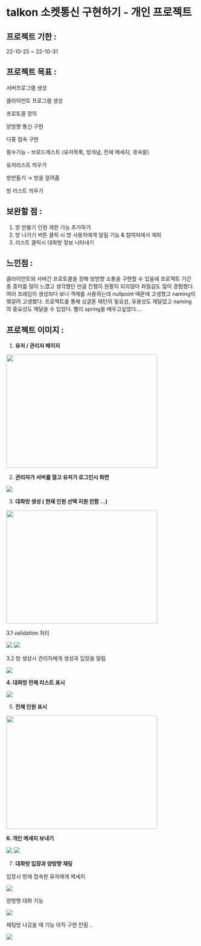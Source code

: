 # talkon 소켓통신 구현하기 - 개인 프로젝트

## 프로젝트 기한 :
22-10-25 ~ 22-10-31

## 프로젝트 목표 :

서버프로그램 생성

클라이언트 프로그램 생성

프로토콜 정의

양방향 통신 구현

다중 접속 구현

필수기능 - 브로드캐스트 (유저목록, 방개념, 전체 메세지, 귓속말)

유저리스트 띄우기

방만들기 → 방을 알려줌 

방 리스트 띄우기 


## 보완할 점 :

1. 방 만들기 인원 제한 기능 추가하기
2. 방 나가기 버튼 클릭 시 방 사용자에게 알림 기능 & 참여자에서 제외
3. 리스트 클릭시 대화방 정보 나타내기

## 느낀점 :

클라이언트와 서버간 프로토콜을 정해 양방향 소통을 구현할 수 있음에 프로젝트 기간 중 흥미를 많이 느꼈고 생각했던 만큼 진행히 원활히 되지않아 좌절감도 많이 경험했다. 여러 프레임이 생성되다 보니 객체를 사용하는데 nullpoint 때문에 고생했고  naming이 헷갈려 고생했다. 프로젝트를 통해 싱글톤 패턴의 필요성, 유용성도 깨달았고 naming의 중요성도 깨달을 수 있었다. 빨리 spring을 배우고싶었다….


## 프로젝트 이미지 :

1. **유저 /  관리자 페이지** 

<img src = 'https://user-images.githubusercontent.com/113667600/214863391-3d96e2e8-e38a-4dde-a21b-23af7695c1a0.png' width = '400' height = '300'/>

2. **관리자가 서버를 열고 유저가 로그인시 화면** 


<img src = 'https://user-images.githubusercontent.com/113667600/214863485-1604d228-9e91-4e9d-a5c7-577e4102835a.png'/>


3. **대화방 생성 ( 현재 인원 선택 지원 안함 …)** 


<img src = 'https://user-images.githubusercontent.com/113667600/214863597-ae815a92-cfc4-4ed9-8283-8f5f64d7d363.png' width = '400' height = '300'/>

3.1 validation 처리 


<img src = 'https://user-images.githubusercontent.com/113667600/214863585-8273bde7-df18-4c0f-b0a6-7f4e0f834329.png'/>

<img src = 'https://user-images.githubusercontent.com/113667600/214863591-bb5772b8-f6ac-4ba6-be7c-aabd8708c61e.png'/>


3.2 방 생성시 관리자에게 생성과 입장을 알림 


<img src = 'https://user-images.githubusercontent.com/113667600/214863582-972f1791-cb09-4cf2-b75e-fa748c3b9b22.png'/>

**4.  대화방 전체 리스트 표시**


<img src = 'https://user-images.githubusercontent.com/113667600/214863877-b3c3281c-bfa2-49dc-a81c-05fd8c01d510.png'/>

5.  **전체 인원 표시**


<img src = 'https://user-images.githubusercontent.com/113667600/214863937-33f9f79f-2ee3-4d83-b72c-1d80e927620a.png' width = '400' height = '300'/>

**6. 개인 메세지 보내기** 


<img src = 'https://user-images.githubusercontent.com/113667600/214864145-a6983d8e-142f-4b01-be70-c24eb4f68115.png'/>


<img src = 'https://user-images.githubusercontent.com/113667600/214864168-22edeccc-db0d-414c-bbb3-03819321a68b.png'/>


7. **대화방 입장과 양뱡향 채팅** 

입장시 방에 접속한 유저에게 메세지  


<img src = 'https://user-images.githubusercontent.com/113667600/214864318-39e936da-2cb7-4215-bb24-d74c9cfb8ee4.png'/>


양방향 대화 기능


<img src = 'https://user-images.githubusercontent.com/113667600/214864348-63384262-f8e8-441d-ad1a-87566bb5b1cc.png'/>

채팅방 나갔을 때 기능 아직 구현 안됨 ..


<img src = 'https://user-images.githubusercontent.com/113667600/214864345-cfef2c8d-d8a3-450f-907a-3b2fb71e7618.png'/>
